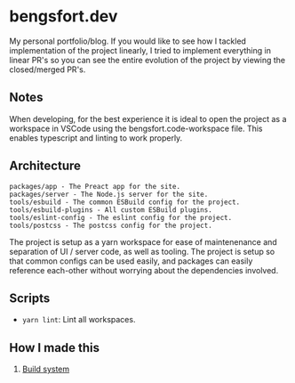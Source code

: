 # bengsfort.dev

My personal portfolio/blog. If you would like to see how I tackled implementation of the project linearly, I tried to implement everything in linear PR's so you can see the entire evolution of the project by viewing the closed/merged PR's.

## Notes

When developing, for the best experience it is ideal to open the project as a workspace in VSCode using the bengsfort.code-workspace file. This enables typescript and linting to work properly.

## Architecture

```
packages/app - The Preact app for the site.
packages/server - The Node.js server for the site.
tools/esbuild - The common ESBuild config for the project.
tools/esbuild-plugins - All custom ESBuild plugins.
tools/eslint-config - The eslint config for the project.
tools/postcss - The postcss config for the project.
```

The project is setup as a yarn workspace for ease of maintenenance and separation of UI / server code, as well as tooling. The project is setup so that common configs can be used easily, and packages can easily reference each-other without worrying about the dependencies involved.

## Scripts

- `yarn lint`: Lint all workspaces.


## How I made this

1. [Build system](https://github.com/bengsfort/bengsfort.dev/pull/1)
